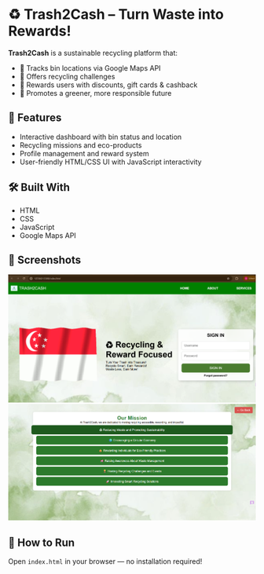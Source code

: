 # ♻️ Trash2Cash – Turn Waste into Rewards!

**Trash2Cash** is a sustainable recycling platform that:

- 📍 Tracks bin locations via Google Maps API  
- 🎯 Offers recycling challenges  
- 🎁 Rewards users with discounts, gift cards & cashback  
- 💚 Promotes a greener, more responsible future

## 🌟 Features

- Interactive dashboard with bin status and location
- Recycling missions and eco-products
- Profile management and reward system
- User-friendly HTML/CSS UI with JavaScript interactivity

## 🛠 Built With

- HTML
- CSS
- JavaScript
- Google Maps API

## 📸 Screenshots

![Dashboard Preview](Outputs/Screenshot%202025-07-03%20224826.png)
![Reward Page](Outputs/Screenshot%202025-07-03%20225045.png)


## 🚀 How to Run

Open `index.html` in your browser — no installation required!
